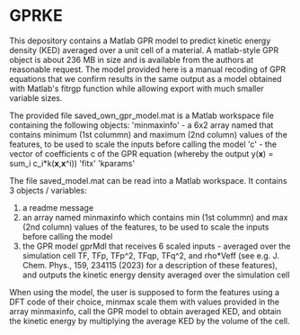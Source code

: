 # GPRKE
This depository contains a Matlab GPR model to predict kinetic energy density (KED) averaged over a unit cell of a material.
A matlab-style GPR object is about 236 MB in size and is available from the authors at reasonable request.
The model provided here is a manual recoding of GPR equations that we confirm results in the same output as a model obtained with Matlab's fitrgp function while allowing export with much smaller variable sizes.

The provided file saved_own_gpr_model.mat is a Matlab workspace file containing the following objects:
'minmaxinfo' - a 6x2 array named that contains minimum (1st colummn) and maximum (2nd column) values of the features, to be used to scale the inputs before calling the model 
'c' - the vector of coefficients c of the GPR equation (whereby the output y(**x**) = sum_i c_i*k(**x**,**x**^i))
'fitx' 
'kparams'

The file saved_model.mat can be read into a Matlab workspace. It contains 3 objects / variables: 
1) a readme message
2) an array named minmaxinfo which contains min (1st colummn) and max (2nd column) values of the features, to be used to scale the inputs before calling the model 
3) the GPR model gprMdl that receives 6 scaled inputs - averaged over the simulation cell TF, TFp, TFp^2, TFqp, TFq^2, and rho*Veff (see e.g. J. Chem. Phys., 159, 234115 (2023) for a description of these features), and outputs the kinetic energy density averaged over the simulation cell

When using the model, the user is supposed to form the features using a DFT code of their choice, minmax scale them with values provided in the array minmaxinfo, call the GPR model to obtain averaged KED, and obtain the kinetic energy by multiplying the average KED by the volume of the cell.
   
